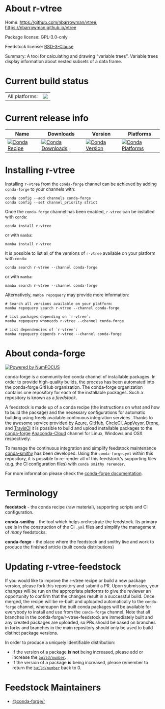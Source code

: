 About r-vtree
=============

Home: https://github.com/nbarrowman/vtree, https://nbarrowman.github.io/vtree

Package license: GPL-3.0-only

Feedstock license: [BSD-3-Clause](https://github.com/conda-forge/r-vtree-feedstock/blob/main/LICENSE.txt)

Summary: A tool for calculating and drawing "variable trees". Variable trees display information about nested subsets of a data frame.

Current build status
====================


<table><tr><td>All platforms:</td>
    <td>
      <a href="https://dev.azure.com/conda-forge/feedstock-builds/_build/latest?definitionId=10990&branchName=main">
        <img src="https://dev.azure.com/conda-forge/feedstock-builds/_apis/build/status/r-vtree-feedstock?branchName=main">
      </a>
    </td>
  </tr>
</table>

Current release info
====================

| Name | Downloads | Version | Platforms |
| --- | --- | --- | --- |
| [![Conda Recipe](https://img.shields.io/badge/recipe-r--vtree-green.svg)](https://anaconda.org/conda-forge/r-vtree) | [![Conda Downloads](https://img.shields.io/conda/dn/conda-forge/r-vtree.svg)](https://anaconda.org/conda-forge/r-vtree) | [![Conda Version](https://img.shields.io/conda/vn/conda-forge/r-vtree.svg)](https://anaconda.org/conda-forge/r-vtree) | [![Conda Platforms](https://img.shields.io/conda/pn/conda-forge/r-vtree.svg)](https://anaconda.org/conda-forge/r-vtree) |

Installing r-vtree
==================

Installing `r-vtree` from the `conda-forge` channel can be achieved by adding `conda-forge` to your channels with:

```
conda config --add channels conda-forge
conda config --set channel_priority strict
```

Once the `conda-forge` channel has been enabled, `r-vtree` can be installed with `conda`:

```
conda install r-vtree
```

or with `mamba`:

```
mamba install r-vtree
```

It is possible to list all of the versions of `r-vtree` available on your platform with `conda`:

```
conda search r-vtree --channel conda-forge
```

or with `mamba`:

```
mamba search r-vtree --channel conda-forge
```

Alternatively, `mamba repoquery` may provide more information:

```
# Search all versions available on your platform:
mamba repoquery search r-vtree --channel conda-forge

# List packages depending on `r-vtree`:
mamba repoquery whoneeds r-vtree --channel conda-forge

# List dependencies of `r-vtree`:
mamba repoquery depends r-vtree --channel conda-forge
```


About conda-forge
=================

[![Powered by
NumFOCUS](https://img.shields.io/badge/powered%20by-NumFOCUS-orange.svg?style=flat&colorA=E1523D&colorB=007D8A)](https://numfocus.org)

conda-forge is a community-led conda channel of installable packages.
In order to provide high-quality builds, the process has been automated into the
conda-forge GitHub organization. The conda-forge organization contains one repository
for each of the installable packages. Such a repository is known as a *feedstock*.

A feedstock is made up of a conda recipe (the instructions on what and how to build
the package) and the necessary configurations for automatic building using freely
available continuous integration services. Thanks to the awesome service provided by
[Azure](https://azure.microsoft.com/en-us/services/devops/), [GitHub](https://github.com/),
[CircleCI](https://circleci.com/), [AppVeyor](https://www.appveyor.com/),
[Drone](https://cloud.drone.io/welcome), and [TravisCI](https://travis-ci.com/)
it is possible to build and upload installable packages to the
[conda-forge](https://anaconda.org/conda-forge) [Anaconda-Cloud](https://anaconda.org/)
channel for Linux, Windows and OSX respectively.

To manage the continuous integration and simplify feedstock maintenance
[conda-smithy](https://github.com/conda-forge/conda-smithy) has been developed.
Using the ``conda-forge.yml`` within this repository, it is possible to re-render all of
this feedstock's supporting files (e.g. the CI configuration files) with ``conda smithy rerender``.

For more information please check the [conda-forge documentation](https://conda-forge.org/docs/).

Terminology
===========

**feedstock** - the conda recipe (raw material), supporting scripts and CI configuration.

**conda-smithy** - the tool which helps orchestrate the feedstock.
                   Its primary use is in the construction of the CI ``.yml`` files
                   and simplify the management of *many* feedstocks.

**conda-forge** - the place where the feedstock and smithy live and work to
                  produce the finished article (built conda distributions)


Updating r-vtree-feedstock
==========================

If you would like to improve the r-vtree recipe or build a new
package version, please fork this repository and submit a PR. Upon submission,
your changes will be run on the appropriate platforms to give the reviewer an
opportunity to confirm that the changes result in a successful build. Once
merged, the recipe will be re-built and uploaded automatically to the
`conda-forge` channel, whereupon the built conda packages will be available for
everybody to install and use from the `conda-forge` channel.
Note that all branches in the conda-forge/r-vtree-feedstock are
immediately built and any created packages are uploaded, so PRs should be based
on branches in forks and branches in the main repository should only be used to
build distinct package versions.

In order to produce a uniquely identifiable distribution:
 * If the version of a package **is not** being increased, please add or increase
   the [``build/number``](https://docs.conda.io/projects/conda-build/en/latest/resources/define-metadata.html#build-number-and-string).
 * If the version of a package **is** being increased, please remember to return
   the [``build/number``](https://docs.conda.io/projects/conda-build/en/latest/resources/define-metadata.html#build-number-and-string)
   back to 0.

Feedstock Maintainers
=====================

* [@conda-forge/r](https://github.com/conda-forge/r/)


